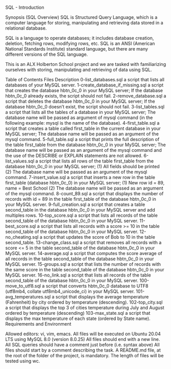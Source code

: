 SQL - Introduction


Synopsis (SQL Overview)
SQL is Structured Query Language, which is a computer language for storing, manipulating and retrieving data stored in a relational database.

SQL is a language to operate databases; it includes database creation, deletion, fetching rows, modifying rows, etc. SQL is an ANSI (American National Standards Institute) standard language, but there are many different versions of the SQL language.

This is an ALX Holberton School project and we are tasked with familiarizing ourselves with storing, manipulating and retrieving of data using SQL.

Table of Contents
Files	Description
0-list_databases.sql	a script that lists all databases of your MySQL server.
1-create_database_if_missing.sql	a script that creates the database hbtn_0c_0 in your MySQL server; If the database hbtn_0c_0 already exists, the script should not fail.
2-remove_database.sql	a script that deletes the database hbtn_0c_0 in your MySQL server; If the database hbtn_0c_0 doesn’t exist, the script should not fail.
3-list_tables.sql	a script that lists all the tables of a database in your MySQL server; The database name will be passed as argument of mysql command (in the following example: mysql is the name of the database).
4-first_table.sql	a script that creates a table called first_table in the current database in your MySQL server; The database name will be passed as an argument of the mysql command.
5-full_table.sql	a script that prints the full description of the table first_table from the database hbtn_0c_0 in your MySQL server; The database name will be passed as an argument of the mysql command and the use of the DESCRIBE or EXPLAIN statements are not allowed.
6-list_values.sql	a script that lists all rows of the table first_table from the database hbtn_0c_0 in your MySQL server; (1) All fields should be printed (2) The database name will be passed as an argument of the mysql command.
7-insert_value.sql	a script that inserts a new row in the table first_table (database hbtn_0c_0) in your MySQL server; (1) New row id = 89, name = Best School (2) The database name will be passed as an argument of the mysql command.
8-count_89.sql	a script that displays the number of records with id = 89 in the table first_table of the database hbtn_0c_0 in your MySQL server.
9-full_creation.sql	a script that creates a table second_table in the database hbtn_0c_0 in your MySQL server and add multiples rows.
10-top_score.sql	a script that lists all records of the table second_table of the database hbtn_0c_0 in your MySQL server.
11-best_score.sql	a script that lists all records with a score >= 10 in the table second_table of the database hbtn_0c_0 in your MySQL server.
12-no_cheating.sql	a script that updates the score of Bob to 10 in the table second_table.
13-change_class.sql	a script that removes all records with a score <= 5 in the table second_table of the database hbtn_0c_0 in your MySQL server.
14-average.sql	a script that computes the score average of all records in the table second_table of the database hbtn_0c_0 in your MySQL server.
15-groups.sql	a script that lists the number of records with the same score in the table second_table of the database hbtn_0c_0 in your MySQL server.
16-no_link.sql	a script that lists all records of the table second_table of the database hbtn_0c_0 in your MySQL server.
100-move_to_utf8.sql	a script that converts hbtn_0c_0 database to UTF8 (utf8mb4, collate utf8mb4_unicode_ci) in your MySQL server.
101-avg_temperatures.sql	a script that displays the average temperature (Fahrenheit) by city ordered by temperature (descending).
102-top_city.sql	a script that displays the top 3 of cities temperature during July and August ordered by temperature (descending)
103-max_state.sql	a script that displays the max temperature of each state (ordered by State name).
Requirements and Environment


Allowed editors: vi, vim, emacs.
All files will be executed on Ubuntu 20.04 LTS using MySQL 8.0 (version 8.0.25)
All files should end with a new line.
All SQL queries should have a comment just before (i.e. syntax above)
All files should start by a comment describing the task.
A README.md file, at the root of the folder of the project, is mandatory.
The length of files will be tested using wc.
